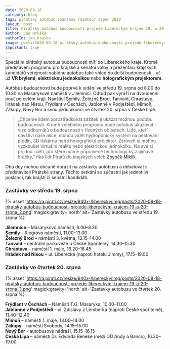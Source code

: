 ```yaml
---
date: 2020-08-18
category: blog
tags: pirátský autobus roadshow roadtour srpen 2020
layout: post
title: Pirátský autobus budoucnosti projede Libereckým krajem 19. a 20. srpna 
author: Jan Hruška
authorId: jan.hruska
image: posts/2020-08-18-piratsky-autobus-budoucnosti-projede-libereckym-krajem-19-a-20-srpna.jpg
important: true
---
```

Speciální pirátský autobus budoucnosti míří do Libereckého kraje. Kromě představení programu pro krajské a senátní volby a prezentaci krajských kandidátů veřejnosti nabídne autobus také vhled do delší budoucnosti – ať už **VR brýlemi**, **elektrickou jednokolkou** nebo **holografickým projektorem**.

Autobus budoucnosti bude poprvé k vidění ve středu 19. srpna od 8.00 do 10.30 na Masarykově náměstí v Jilemnici. Odtud pak vyráží na dvoudenní pouť po celém kraji. Navštíví Semily, Železný Brod, Tanvald, Chrastavu, Hrádek nad Nisou, Frýdlant v Čechách, Jablonné v Podještědí, Mimoň, Zákupy, Nový Bor a svou jízdu ukončí ve čtvrtek 20. srpna v České Lípě.

> „Chceme lidem zprostředkovat zážitek a ukázat možnou podobu budoucnosti. Kromě volebního programu bude autobus ukazovat i vize odborníků o budoucnosti v řízených oblastech. Lidé, kteří navštíví naše akce, mohou vidět hydroponický systém na pěstování plodin, 3D tiskárnu nebo holografický projektor. Zároveň si mohou vyzkoušet virtuální realitu nebo elektrickou jednokolku. Na své si přijdou i děti, pro které máme připravené technologicky zajímavé hračky,” říká lídr Pirátů do krajských voleb [Zbyněk Miklík](/lide/zbynek-miklik). 

Oba dny mohou občané dorazit na zastávky autobusu a debatovat s představiteli Pirátské strany. Těchto setkání se zúčastní jak jednotliví poslanci, tak krajští či senátní kandidáti.

### Zastávky ve středu 19. srpna

{% asset 'https://a.pirati.cz/resize/940x-/liberecky/img/posts/2020-08-18-piratsky-autobus-budoucnosti-projede-libereckym-krajem-19-a-20-srpna_2.png' magick:gravity='north' alt='Zastávky autobusu ve středu 19. srpna'%}

**Jilemnice** – Masarykovo náměstí, 8.00–8.30<br/> 
**Semily** – Riegrovo náměstí, 11.00–13.00<br/>
**Železný Brod** – náměstí 3. května, 13.15–14.00<br/>
**Tanvald** – centrální parkoviště u České Spořitelny, 14.30–15.30<br/>
**Chrastava** – náměstí 1. máje, 16.20–16.45<br/> 
**Hrádek nad Nisou** – ul. Liberecká (naproti hotelu Jimmy), 17.15–19.00<br/>

### Zastávky ve čtvrtek 20. srpna

{% asset 'https://a.pirati.cz/resize/940x-/liberecky/img/posts/2020-08-18-piratsky-autobus-budoucnosti-projede-libereckym-krajem-19-a-20-srpna_3.png' magick:gravity='north' alt='Zastávky autobusu ve čtvrtek 20. srpna'%}

**Frýdlant v Čechách** – Náměstí T.G. Masaryka, 10.00–11.00<br/>
**Jablonné v Podještědí** – ul. Zdislavy z Lemberka (naproti České spořitelně), 11.40–12.40<br/>
**Mimoň** – náměstí 1. máje, 13.00–14.00<br/>
**Zákupy** – náměstí Svobody, 14.15–15.00<br/>
**Nový Bor** - autobusové nádraží, 15.15–16.15<br/>
**Česká Lípa** – náměstí Dr. Edvarda Beneše (mezi OD Andy a Banco), 16.30–19.00<br/>

